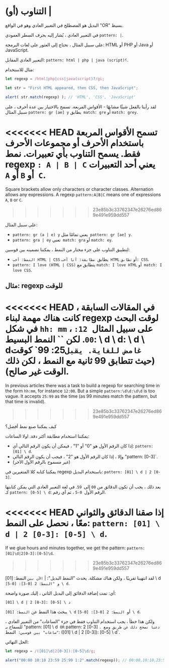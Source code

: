 # التناوب (أو) |

البديل هو المصطلح في التعبير العادي وهو في الواقع "OR" بسيط.

في التعبير العادي ، يُشار إليه بحرف السطر العمودي `pattern: |`.

على سبيل المثال ، نحتاج إلى العثور على لغات البرمجة: HTML أو PHP أو Java أو JavaScript.

التعبير العادي المقابل: `pattern: html | php | java (script)؟`.

مثال للاستخدام:

```js run
let regexp = /html|php|css|java(script)?/gi;

let str = "First HTML appeared, then CSS, then JavaScript";

alert( str.match(regexp) ); // 'HTML', 'CSS', 'JavaScript'
```

لقد رأينا بالفعل شيئًا مشابهًا - الأقواس المربعة. تسمح بالاختيار بين عدة أحرف ، على سبيل المثال `pattern: gr [ae] y` يطابق` match: gre` أو `match: grey`.

<<<<<<< HEAD
تسمح الأقواس المربعة باستخدام الأحرف أو مجموعات الأحرف فقط. يسمح التناوب بأي تعبيرات. نمط regexp `: A | B | C` يعني أحد التعبيرات` A` أو `B` أو` C`.
=======
Square brackets allow only characters or character classes. Alternation allows any expressions. A regexp `pattern:A|B|C` means one of expressions `A`, `B` or `C`.
>>>>>>> 23e85b3c33762347e26276ed869e491e959dd557

على سبيل المثال:

- `pattern: gr (a | e) y` يعني تمامًا مثل` pattern: gr [ae] y`.
- `pattern: gra | ey` تعني` match: gra` أو `match: ey`.

لتطبيق التناوب على جزء مختار من النمط ، يمكننا تضمينه بين قوسين:
- `النمط: أحب HTML | CSS` يطابق` مطابقة: أنا أحب HTML` أو `تطابق: CSS`.
- `pattern: I love (HTML | CSS)` يتطابق مع `match: I love HTML` أو` match: I love CSS`.

## مثال: regexp للوقت

<<<<<<< HEAD
في المقالات السابقة ، كانت هناك مهمة لبناء regexp لوقت البحث في شكل `hh: mm` ، على سبيل المثال` 12: 00`. لكن `` النمط البسيط: \ d \ d: \ d \ d` غامض للغاية. يقبل `25: 99` كوقت (حيث تتطابق 99 ثانية مع النمط ، لكن ذلك الوقت غير صالح).
=======
In previous articles there was a task to build a regexp for searching time in the form `hh:mm`, for instance `12:00`. But a simple `pattern:\d\d:\d\d` is too vague. It accepts `25:99` as the time (as 99 minutes match the pattern, but that time is invalid).
>>>>>>> 23e85b3c33762347e26276ed869e491e959dd557

كيف يمكننا صنع نمط أفضل؟

يمكننا استخدام مطابقة أكثر دقة. اولا الساعات:

- إذا كان الرقم الأول هو "0" أو "1" ، فيمكن أن يكون الرقم التالي أي: `pattern: [01] \ d`.
- وإلا ، إذا كان الرقم الأول هو "2" ، فيجب أن يكون الرقم التالي "pattern: [0-3]`.
- (غير مسموح بالرقم الأول الآخر)

يمكننا كتابة كلا المتغيرين في regexp باستخدام البديل: `pattern: [01] \ d | 2 [0-3]`.

بعد ذلك ، يجب أن تكون الدقائق من `00` إلى` 59`. في لغة التعبير العادي التي يمكن كتابتها كـ `pattern: [0-5] \ d`: الرقم الأول` 0-5` ، ثم أي رقم.

<<<<<<< HEAD
إذا صقنا الدقائق والثواني معًا ، نحصل على النمط: `pattern: [01] \ d | 2 [0-3]: [0-5] \ d`.
=======
If we glue hours and minutes together, we get the pattern: `pattern:[01]\d|2[0-3]:[0-5]\d`.
>>>>>>> 23e85b3c33762347e26276ed869e491e959dd557

لقد انتهينا تقريبًا ، ولكن هناك مشكلة. يحدث "النمط البديل": | `الآن بين` النمط: [01] \ d` و "النمط: 2 [0-3]: [0-5] \ d`.

أي: تمت إضافة الدقائق إلى البديل الثاني ، إليك صورة واضحة:

``
[01] \ d | 2 [0-3]: [0-5] \ د
``

يبحث هذا النمط عن `النمط: [01] \ d` أو` النمط: 2 [0-3]: [0-5] \ d`.

ولكن هذا خطأ ، يجب استخدام التناوب فقط في جزء "الساعات" من التعبير العادي ، للسماح بـ "pattern: [01] \ d` OR` pattern: 2 [0-3] `. دعنا نصحح ذلك عن طريق وضع "ساعات" بين قوسين: `النمط: ([01] \ d | 2 [0-3]): [0-5] \ d`.

الحل النهائي:

```js run
let regexp = /([01]\d|2[0-3]):[0-5]\d/g;

alert("00:00 10:10 23:59 25:99 1:2".match(regexp)); // 00:00,10:10,23:59
```

